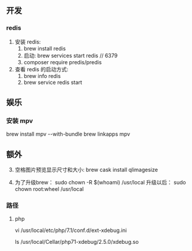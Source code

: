 ## 开发
### redis
1. 安装 redis:
    1. brew install redis
    2. 启动: brew services start redis // 6379
    3. composer require predis/predis 
1. 查看 redis 的启动方式:
    1. brew info redis
    2. brew service redis start
    
## 娱乐
### 安装 mpv
brew install mpv --with-bundle
brew linkapps mpv

## 额外
3. 空格图片预览显示尺寸和大小:
    brew cask install qlimagesize
    
4. 为了升级brew：
    sudo chown -R $(whoami) /usr/local 
    升级以后：
    sudo chown root:wheel /usr/local
    
### 路径
1. php

    vi /usr/local/etc/php/7.1/conf.d/ext-xdebug.ini
    
    ls /usr/local/Cellar/php71-xdebug/2.5.0/xdebug.so
    